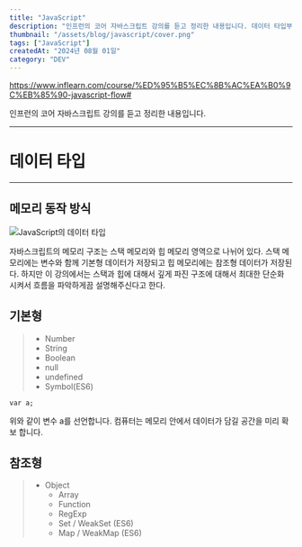 ```yaml
---
title: "JavaScript"
description: "인프런의 코어 자바스크립트 강의를 듣고 정리한 내용입니다. 데이터 타입부터 컨텍스트, 클로저, 프로토 타입 등을 알 수 있습니다."
thumbnail: "/assets/blog/javascript/cover.png"
tags: ["JavaScript"]
createdAt: "2024년 08월 01일"
category: "DEV"
---
```


https://www.inflearn.com/course/%ED%95%B5%EC%8B%AC%EA%B0%9C%EB%85%90-javascript-flow#

인프런의 코어 자바스크립트 강의를 듣고 정리한 내용입니다.

---

# 데이터 타입

---

## 메모리 동작 방식

![JavaScript의 데이터 타입](/assets/blog/javascript/1.png)

자바스크립트의 메모리 구조는 스택 메모리와 힙 메모리 영역으로 나뉘어 있다.
스택 메모리에는 변수와 함께 기본형 데이터가 저장되고 힙 메모리에는 참조형 데이터가 저장된다.
하지만 이 강의에서는 스택과 힙에 대해서 깊게 파진 구조에 대해서 최대한 단순화 시켜서 흐름을 파악하게끔 설명해주신다고 한다.

## 기본형

> - Number
> - String
> - Boolean
> - null
> - undefined
> - Symbol(ES6)

```
var a;
```

위와 같이 변수 a를 선언합니다.
컴퓨터는 메모리 안에서 데이터가 담길 공간을 미리 확보 합니다.

## 참조형

> - Object
>   - Array
>   - Function
>   - RegExp
>   - Set / WeakSet (ES6)
>   - Map / WeakMap (ES6)
